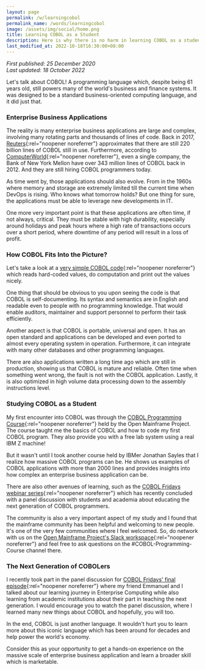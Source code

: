 ```yaml
---
layout: page
permalink: /w/learningcobol
permalink_name: /words/learningcobol
image: /assets/img/social/home.png
title: Learning COBOL as a Student
description: Here is why there is no harm in learning COBOL as a student.
last_modified_at: 2022-10-18T16:30:00+08:00
---
```


*First published: 25 December 2020*<br>*Last updated: 18 October 2022*

Let's talk about COBOL! A programming language which, despite being 61 years old, still powers many of the world's business and finance systems. It was designed to be a standard business-oriented computing language, and it did just that.

### Enterprise Business Applications

The reality is many enterprise business applications are large and complex, involving many rotating parts and thousands of lines of code. Back in 2017, [Reuters](https://fingfx.thomsonreuters.com/gfx/rngs/USA-BANKS-COBOL/010040KH18J/index.html){:rel="noopener noreferrer"} approximates that there are still 220 billion lines of COBOL still in use. Furthermore, according to [ComputerWorld](https://www.computerworld.com/article/2504568/the-cobol-brain-drain.html){:rel="noopener noreferrer"}, even a single company, the Bank of New York Mellon have over 343 million lines of COBOL back in 2012. And they are still hiring COBOL programmers today.

As time went by, those applications should also evolve. From in the 1960s where memory and storage are extremely limited till the current time when DevOps is rising. Who knows what tomorrow holds? But one thing for sure, the applications must be able to leverage new developments in IT.

One more very important point is that these applications are often time, if not always, critical. They must be stable with high durability, especially around holidays and peak hours where a high rate of transactions occurs over a short period, where downtime of any period will result in a loss of profit.

### How COBOL Fits Into the Picture?

Let's take a look at a [very simple COBOL code](https://github.com/openmainframeproject/cobol-programming-course/blob/master/COBOL%20Programming%20Course%20%232%20-%20Learning%20COBOL/Labs/cbl/PAYROL00.cobol){:rel="noopener noreferrer"} which reads hard-coded values, do computation and print out the values nicely.

One thing that should be obvious to you upon seeing the code is that COBOL is self-documenting. Its syntax and semantics are in English and readable even to people with no programming knowledge. That would enable auditors, maintainer and support personnel to perform their task efficiently.

Another aspect is that COBOL is portable, universal and open. It has an open standard and applications can be developed and even ported to almost every operating system in operation. Furthermore, it can integrate with many other databases and other programming languages.

There are also applications written a long time ago which are still in production, showing us that COBOL is mature and reliable. Often time when something went wrong, the fault is not with the COBOL application. Lastly, it is also optimized in high volume data processing down to the assembly instructions level.

### Studying COBOL as a Student

My first encounter into COBOL was through the [COBOL Programming Course](https://github.com/openmainframeproject/cobol-programming-course){:rel="noopener noreferrer"} held by the Open Mainframe Project. The course taught me the basics of COBOL and how to code my first COBOL program. They also provide you with a free lab system using a real IBM Z machine!

But it wasn't until I took another course held by IBMer Jonathan Sayles that I realize how massive COBOL programs can be. He shows us examples of COBOL applications with more than 2000 lines and provides insights into how complex an enterprise business application can be.

There are also other avenues of learning, such as the [COBOL Fridays webinar series](https://developer.ibm.com/series/cobol-fridays-webinar-videos){:rel="noopener noreferrer"} which has recently concluded with a panel discussion with students and academia about educating the next generation of COBOL programmers.

The community is also a very important aspect of my study and I found that the mainframe community has been helpful and welcoming to new people. It's one of the very few communities where I feel welcomed. So, do network with us on the [Open Mainframe Project's Slack workspace](https://slack.openmainframeproject.org/){:rel="noopener noreferrer"} and feel free to ask questions on the #COBOL-Programming-Course channel there.

### The Next Generation of COBOLers

I recently took part in the panel discussion for [COBOL Fridays' final episode](https://developer.ibm.com/videos/cobol-fridays-meet-the-next-generation-of-cobolers/){:rel="noopener noreferrer"} where my friend Emmanuel and I talked about our learning journey in Enterprise Computing while also learning from academic institutions about their part in teaching the next generation. I would encourage you to watch the panel discussion, where I learned many new things about COBOL and hopefully, you will too.

In the end, COBOL is just another language. It wouldn't hurt you to learn more about this iconic language which has been around for decades and help power the world's economy.

Consider this as your opportunity to get a hands-on experience on the massive scale of enterprise business application and learn a broader skill which is marketable.